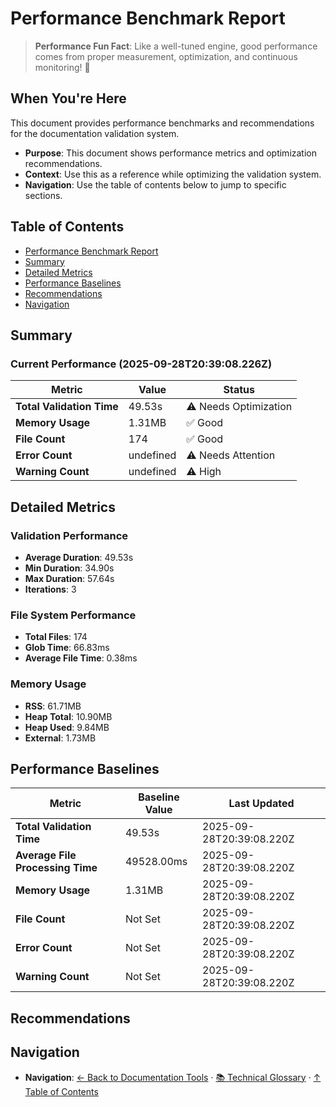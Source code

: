 # Performance Benchmark Report

> **Performance Fun Fact**: Like a well-tuned engine, good performance comes from proper measurement, optimization, and continuous monitoring! 🚀

## When You're Here

This document provides performance benchmarks and recommendations for the documentation validation system.

* **Purpose**: This document shows performance metrics and optimization recommendations.
* **Context**: Use this as a reference while optimizing the validation system.
* **Navigation**: Use the table of contents below to jump to specific sections.

## Table of Contents

* [Performance Benchmark Report](#performance-benchmark-report)
* [Summary](#summary)
* [Detailed Metrics](#detailed-metrics)
* [Performance Baselines](#performance-baselines)
* [Recommendations](#recommendations)
* [Navigation](#navigation)

## Summary

### Current Performance (2025-09-28T20:39:08.226Z)

| Metric | Value | Status |
|--------|-------|--------|
| **Total Validation Time** | 49.53s | ⚠️ Needs Optimization |
| **Memory Usage** | 1.31MB | ✅ Good |
| **File Count** | 174 | ✅ Good |
| **Error Count** | undefined | ⚠️ Needs Attention |
| **Warning Count** | undefined | ⚠️ High |

## Detailed Metrics

### Validation Performance

* **Average Duration**: 49.53s
* **Min Duration**: 34.90s
* **Max Duration**: 57.64s
* **Iterations**: 3

### File System Performance

* **Total Files**: 174
* **Glob Time**: 66.83ms
* **Average File Time**: 0.38ms

### Memory Usage

* **RSS**: 61.71MB
* **Heap Total**: 10.90MB
* **Heap Used**: 9.84MB
* **External**: 1.73MB

## Performance Baselines

| Metric | Baseline Value | Last Updated |
|--------|---------------|--------------|
| **Total Validation Time** | 49.53s | 2025-09-28T20:39:08.220Z |
| **Average File Processing Time** | 49528.00ms | 2025-09-28T20:39:08.220Z |
| **Memory Usage** | 1.31MB | 2025-09-28T20:39:08.220Z |
| **File Count** | Not Set | 2025-09-28T20:39:08.220Z |
| **Error Count** | Not Set | 2025-09-28T20:39:08.220Z |
| **Warning Count** | Not Set | 2025-09-28T20:39:08.220Z |

## Recommendations

## Navigation

* **Navigation**: [← Back to Documentation Tools](../README.md) · [📚 Technical Glossary](../../../GLOSSARY.md) · [↑ Table of Contents](#performance-benchmark-report)
